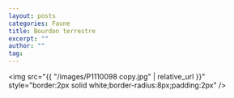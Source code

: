 ```yaml
---
layout: posts
categories: Faune
title: Bourdon terrestre
excerpt: ""
author: ""
tag: 
---
```

<img src="{{ "/images/P1110098 copy.jpg" | relative_url }}" style="border:2px solid white;border-radius:8px;padding:2px" />